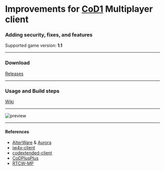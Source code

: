 # Improvements for [CoD1](https://en.wikipedia.org/wiki/Call_of_Duty_(video_game)) Multiplayer client
### Adding security, fixes, and features
Supported game version: **1.1**
___
### Download
[Releases](https://github.com/raphael12333/iw1x-client/releases)
___
### Usage and Build steps
[Wiki](https://github.com/raphael12333/iw1x-client/wiki)
___
![preview](https://github.com/user-attachments/assets/d18e55e4-a588-45e7-a737-624297a96335)
___
#### References
- [AlterWare](https://alterware.dev/) & [Aurora](https://auroramod.dev/)
- [iw4x-client](https://github.com/iw4x/iw4x-client)
- [codextended-client](https://github.com/xtnded/codextended-client)
- [CoDPlusPlus](https://github.com/kartjom/CoDPlusPlus)
- [RTCW-MP](https://github.com/id-Software/RTCW-MP/)
